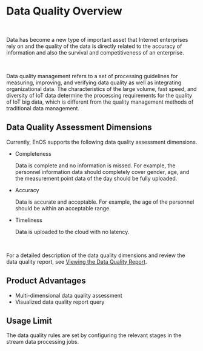 # Data Quality Overview

<br />

Data has become a new type of important asset that Internet enterprises rely on and the quality of the data is directly related to the accuracy of information and also the survival and competitiveness of an enterprise.

<br />

Data quality management refers to a set of processing guidelines for measuring, improving, and verifying data quality as well as integrating organizational data. The characteristics of the large volume, fast speed, and diversity of IoT data determine the processing requirements for the quality of IoT big data, which is different from the quality management methods of traditional data management.

## Data Quality Assessment Dimensions
Currently, EnOS supports the following data quality assessment dimensions.

- Completeness

  Data is complete and no information is missed. For example, the personnel information data should completely cover gender, age, and the measurement point data of the day should be fully uploaded.

- Accuracy

  Data is accurate and acceptable. For example, the age of the personnel should be within an acceptable range.

- Timeliness

  Data is uploaded to the cloud with no latency.

<br />

For a detailed description of the data quality dimensions and review the data quality report, see [Viewing the Data Quality Report](../howto/quality/managing_data_quality).

## Product Advantages

- Multi-dimensional data quality assessment
- Visualized data quality report query

## Usage Limit
The data quality rules are set by configuring the relevant stages in the stream data processing jobs.
